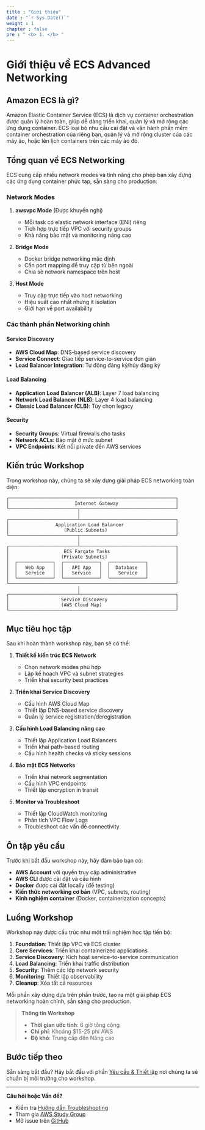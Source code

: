 ```yaml
---
title : "Giới thiệu"
date : "`r Sys.Date()`"
weight : 1
chapter : false
pre : " <b> 1. </b> "
---
```


# Giới thiệu về ECS Advanced Networking

## Amazon ECS là gì?

Amazon Elastic Container Service (ECS) là dịch vụ container orchestration được quản lý hoàn toàn, giúp dễ dàng triển khai, quản lý và mở rộng các ứng dụng container. ECS loại bỏ nhu cầu cài đặt và vận hành phần mềm container orchestration của riêng bạn, quản lý và mở rộng cluster của các máy ảo, hoặc lên lịch containers trên các máy ảo đó.

## Tổng quan về ECS Networking

ECS cung cấp nhiều network modes và tính năng cho phép bạn xây dựng các ứng dụng container phức tạp, sẵn sàng cho production:

### Network Modes

1. **awsvpc Mode** (Được khuyến nghị)
   - Mỗi task có elastic network interface (ENI) riêng
   - Tích hợp trực tiếp VPC với security groups
   - Khả năng bảo mật và monitoring nâng cao

2. **Bridge Mode**
   - Docker bridge networking mặc định
   - Cần port mapping để truy cập từ bên ngoài
   - Chia sẻ network namespace trên host

3. **Host Mode**
   - Truy cập trực tiếp vào host networking
   - Hiệu suất cao nhất nhưng ít isolation
   - Giới hạn về port availability

### Các thành phần Networking chính

#### Service Discovery
- **AWS Cloud Map**: DNS-based service discovery
- **Service Connect**: Giao tiếp service-to-service đơn giản
- **Load Balancer Integration**: Tự động đăng ký/hủy đăng ký

#### Load Balancing
- **Application Load Balancer (ALB)**: Layer 7 load balancing
- **Network Load Balancer (NLB)**: Layer 4 load balancing
- **Classic Load Balancer (CLB)**: Tùy chọn legacy

#### Security
- **Security Groups**: Virtual firewalls cho tasks
- **Network ACLs**: Bảo mật ở mức subnet
- **VPC Endpoints**: Kết nối private đến AWS services

## Kiến trúc Workshop

Trong workshop này, chúng ta sẽ xây dựng giải pháp ECS networking toàn diện:

```
┌─────────────────────────────────────────────────────────────┐
│                        Internet Gateway                     │
└─────────────────────────┬───────────────────────────────────┘
                          │
┌─────────────────────────┴───────────────────────────────────┐
│                 Application Load Balancer                   │
│                    (Public Subnets)                         │
└─────────────────────────┬───────────────────────────────────┘
                          │
┌─────────────────────────┴───────────────────────────────────┐
│                    ECS Fargate Tasks                        │
│                   (Private Subnets)                         │
│  ┌─────────────┐  ┌─────────────┐  ┌─────────────┐          │
│  │   Web App   │  │   API App   │  │  Database   │          │
│  │   Service   │  │   Service   │  │   Service   │          │
│  └─────────────┘  └─────────────┘  └─────────────┘          │
└─────────────────────────────────────────────────────────────┘
                          │
┌─────────────────────────┴───────────────────────────────────┐
│                   Service Discovery                         │
│                   (AWS Cloud Map)                           │
└─────────────────────────────────────────────────────────────┘
```

## Mục tiêu học tập

Sau khi hoàn thành workshop này, bạn sẽ có thể:

1. **Thiết kế kiến trúc ECS Network**
   - Chọn network modes phù hợp
   - Lập kế hoạch VPC và subnet strategies
   - Triển khai security best practices

2. **Triển khai Service Discovery**
   - Cấu hình AWS Cloud Map
   - Thiết lập DNS-based service discovery
   - Quản lý service registration/deregistration

3. **Cấu hình Load Balancing nâng cao**
   - Thiết lập Application Load Balancers
   - Triển khai path-based routing
   - Cấu hình health checks và sticky sessions

4. **Bảo mật ECS Networks**
   - Triển khai network segmentation
   - Cấu hình VPC endpoints
   - Thiết lập encryption in transit

5. **Monitor và Troubleshoot**
   - Thiết lập CloudWatch monitoring
   - Phân tích VPC Flow Logs
   - Troubleshoot các vấn đề connectivity

## Ôn tập yêu cầu

Trước khi bắt đầu workshop này, hãy đảm bảo bạn có:

- **AWS Account** với quyền truy cập administrative
- **AWS CLI** được cài đặt và cấu hình
- **Docker** được cài đặt locally (để testing)
- **Kiến thức networking cơ bản** (VPC, subnets, routing)
- **Kinh nghiệm container** (Docker, containerization concepts)

## Luồng Workshop

Workshop này được cấu trúc như một trải nghiệm học tập tiến bộ:

1. **Foundation**: Thiết lập VPC và ECS cluster
2. **Core Services**: Triển khai containerized applications
3. **Service Discovery**: Kích hoạt service-to-service communication
4. **Load Balancing**: Triển khai traffic distribution
5. **Security**: Thêm các lớp network security
6. **Monitoring**: Thiết lập observability
7. **Cleanup**: Xóa tất cả resources

Mỗi phần xây dựng dựa trên phần trước, tạo ra một giải pháp ECS networking hoàn chỉnh, sẵn sàng cho production.

> **Thông tin Workshop**
> - **Thời gian ước tính**: 6 giờ tổng cộng
> - **Chi phí**: Khoảng $15-25 phí AWS
> - **Độ khó**: Trung cấp đến Nâng cao

## Bước tiếp theo

Sẵn sàng bắt đầu? Hãy bắt đầu với phần [Yêu cầu & Thiết lập](../2-prerequisites/) nơi chúng ta sẽ chuẩn bị môi trường cho workshop.

---

**Câu hỏi hoặc Vấn đề?**
- Kiểm tra [Hướng dẫn Troubleshooting](../7-monitoring/)
- Tham gia [AWS Study Group](https://www.facebook.com/groups/awsstudygroupfcj/)
- Mở issue trên [GitHub](https://github.com/Binh2423/ECS_Advanced_Networking_Workshop)
